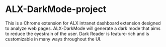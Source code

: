# ALX-DarkMode-project
This is a Chrome extension for ALX intranet dashboard  extension designed to analyze web pages. ALX-DarkMode will generate a dark mode that aims to reduce the eyestrain of the user. Dark Reader is feature-rich and is customizable in many ways throughout the UI.


